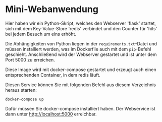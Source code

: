# Mini-Webanwendung

Hier haben wir ein Python-Skript, welches den Webserver 'flask' startet, sich
mit dem Key-Value-Store 'redis' verbindet und den Counter für 'hits' bei jedem
Besuch um eins erhöht.

Die Abhängigkeiten von Python liegen in der `requirements.txt`-Datei und müssen
installiert werden, was im Dockerfile auch mit dem `pip`-Befehl geschieht.
Anschließend wird der Webserver gestartet und ist unter dem Port 5000 zu
erreichen.

Diese Image wird mit docker-compose gestartet und erzeugt auch einen
entsprechenden Container, in dem redis läuft.

Diesen Service können Sie mit folgenden Befehl aus diesem Verzeichnis heraus
starten:

    docker-compose up
    
Dafür müssen Sie docker-compose installiert haben. Der Webservice ist dann unter
[http://localhost:5000](http://localhost:5000) erreichbar.


